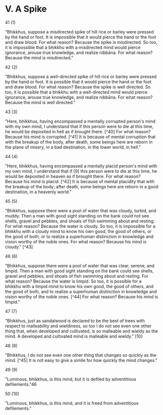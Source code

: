 # V. A Spike

41 (1)

"Bhikkhus, suppose a misdirected spike of hill rice or barley were pressed by the hand or foot. It is impossible that it would pierce the hand or the foot and draw blood. For what reason? Because the spike is misdirected. So too, it is impossible that a bhikkhu with a misdirected mind would pierce ignorance, arouse true knowledge, and realize nibbāna. For what reason? Because the mind is misdirected."

42 (2)

"Bhikkhus, suppose a well-directed spike of hill rice or barley were pressed by the hand or foot. It is possible that it would pierce the hand or the foot and draw blood. For what reason? Because the spike is well directed. So too, it is possible that a bhikkhu with a well-directed mind would pierce ignorance,
arouse true knowledge, and realize nibbāna. For what reason? Because the mind is well directed."

43 (3)

"Here, bhikkhus, having encompassed a mentally corrupted person's mind with my own mind, I understand that if this person were to die at this time, he would be deposited in hell as if brought there. [^40] For what reason? Because his mind is corrupted. [^41] It is because of mental corruption that with the breakup of the body, after death, some beings here are reborn in the plane of misery, in a bad destination, in the lower world, in hell."

44 (4)

"Here, bhikkhus, having encompassed a mentally placid person's mind with my own mind, I understand that if [9] this person were to die at this time, he would be deposited in heaven as if brought there. For what reason? Because his mind is placid. [^42] It is because of mental placidity that with the breakup of the body; after death, some beings here are reborn in a good destination, in a heavenly world."

45 (5)

"Bhikkhus, suppose there were a pool of water that was cloudy, turbid, and muddy. Then a man with good sight standing on the bank could not see shells, gravel and pebbles, and shoals of fish swimming about and resting. For what reason? Because the water is cloudy. So too, it is impossible for a bhikkhu with a cloudy mind to know his own good, the good of others, or the good of both, or to realize a superhuman distinction in knowledge and vision worthy of the noble ones. For what reason? Because his mind is cloudy." [^43]

46 (6)

"Bhikkhus, suppose there were a pool of water that was clear, serene, and limpid. Then a man with good sight standing on the bank could see shells, gravel and pebbles, and shoals of fish swimming about and resting. For what reason? Because the water is limpid. So too, it is possible for a bhikkhu with a limpid mind to know his own good, the good of others, and the good
of both, and to realize a superhuman distinction in knowledge and vision worthy of the noble ones. [^44] For what reason? Because his mind is limpid."

47 (7)

"Bhikkhus, just as sandalwood is declared to be the best of trees with respect to malleability and wieldiness, so too I do not see even one other thing that, when developed and cultivated, is so malleable and wieldy as the mind. A developed and cultivated mind is malleable and wieldy." [10]

48 (8)

"Bhikkhus, I do not see even one other thing that changes so quickly as the mind. [^45] It is not easy to give a simile for how quickly the mind changes."

49 (9)

"Luminous, bhikkhus, is this mind, but it is defiled by adventitious defilements."46

50 (10)

"Luminous, bhikkhus, is this mind, and it is freed from adventitious defilements."

